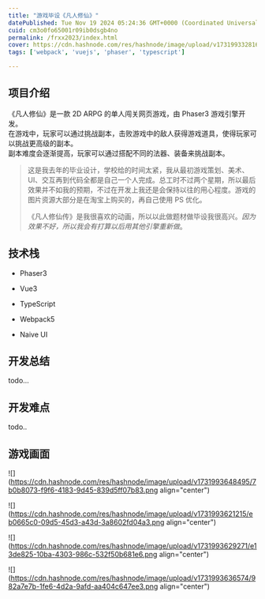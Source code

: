 ```yaml
---
title: "游戏毕设《凡人修仙》"
datePublished: Tue Nov 19 2024 05:24:36 GMT+0000 (Coordinated Universal Time)
cuid: cm3o0fo65001r09ib0dsgb4no
permalink: /frxx2023/index.html
cover: https://cdn.hashnode.com/res/hashnode/image/upload/v1731993328169/79b48aa7-b712-4972-bbfc-83343dc7b950.png
tags: ['webpack', 'vuejs', 'phaser', 'typescript']

---
```


## 项目介绍

《凡人修仙》是一款 2D ARPG 的单人闯关网页游戏，由 Phaser3 游戏引擎开发。  
在游戏中，玩家可以通过挑战副本，击败游戏中的敌人获得游戏道具，使得玩家可以挑战更高级的副本。  
副本难度会逐渐提高，玩家可以通过搭配不同的法器、装备来挑战副本。

> 这是我去年的毕业设计，学校给的时间太紧，我从最初游戏策划、美术、UI、交互再到代码全都是自己一个人完成。总工时不过两个星期，所以最后效果并不如我的预期，不过在开发上我还是会保持以往的用心程度。游戏的图片资源大部分是在淘宝上购买的，再自己使用 PS 优化。
> 
> 《凡人修仙传》是我很喜欢的动画，所以以此做题材做毕设我很高兴。*因为效果不好，所以我会有打算以后用其他引擎重新做*。

## 技术栈

* Phaser3
    
* Vue3
    
* TypeScript
    
* Webpack5
    
* Naive UI
    

## 开发总结

todo…

## 开发难点

todo..

## 游戏画面

![](https://cdn.hashnode.com/res/hashnode/image/upload/v1731993648495/7b0b8073-f9f6-4183-9d45-839d5ff07b83.png align="center")

![](https://cdn.hashnode.com/res/hashnode/image/upload/v1731993621215/eb0665c0-09d5-45d3-a43d-3a8602fd04a3.png align="center")

![](https://cdn.hashnode.com/res/hashnode/image/upload/v1731993629271/e13de825-10ba-4303-986c-532f50b681e6.png align="center")

![](https://cdn.hashnode.com/res/hashnode/image/upload/v1731993636574/982a7e7b-1fe6-4d2a-9afd-aa404c647ee3.png align="center")